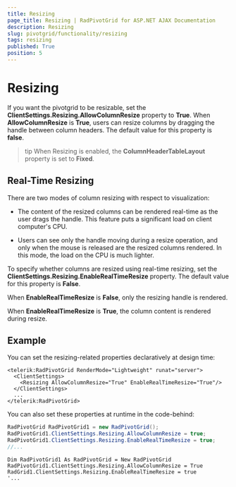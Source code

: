 ```yaml
---
title: Resizing
page_title: Resizing | RadPivotGrid for ASP.NET AJAX Documentation
description: Resizing
slug: pivotgrid/functionality/resizing
tags: resizing
published: True
position: 5
---
```


# Resizing

If you want the pivotgrid to be resizable, set the **ClientSettings.Resizing.AllowColumnResize** property to **True**. When **AllowColumnResize** is **True**, users can resize columns by dragging the handle between column headers. The default value for this property is **false**.

>tip When Resizing is enabled, the **ColumnHeaderTableLayout** property is set to **Fixed**.
>

## Real-Time Resizing

There are two modes of column resizing with respect to visualization:

* The content of the resized columns can be rendered real-time as the user drags the handle. This feature puts a significant load on client computer's CPU.

* Users can see only the handle moving during a resize operation, and only when the mouse is released are the resized columns rendered. In this mode, the load on the CPU is much lighter.

To specify whether columns are resized using real-time resizing, set the **ClientSettings.Resizing.EnableRealTimeResize** property. The default value for this property is **False**.

When **EnableRealTimeResize** is **False**, only the resizing handle is rendered.

When **EnableRealTimeResize** is **True**, the column content is rendered during resize.


## Example

You can set the resizing-related properties declaratively at design time:

````ASP.NET
<telerik:RadPivotGrid RenderMode="Lightweight" runat="server">
  <ClientSettings>
    <Resizing AllowColumnResize="True" EnableRealTimeResize="True"/>
  </ClientSettings>
  ...
</telerik:RadPivotGrid>
````

You can also set these properties at runtime in the code-behind:


````C#
RadPivotGrid RadPivotGrid1 = new RadPivotGrid();
RadPivotGrid1.ClientSettings.Resizing.AllowColumnResize = true;
RadPivotGrid1.ClientSettings.Resizing.EnableRealTimeResize = true;
//...			
````
````VB
Dim RadPivotGrid1 As RadPivotGrid = New RadPivotGrid
RadPivotGrid1.ClientSettings.Resizing.AllowColumnResize = True
RadGrid1.ClientSettings.Resizing.EnableRealTimeResize = true
'...

````



